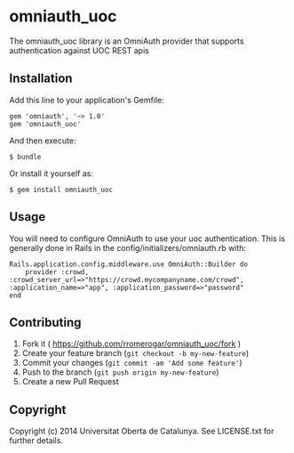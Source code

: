# omniauth_uoc

The omniauth_uoc library is an OmniAuth provider that supports authentication against UOC REST apis

## Installation

Add this line to your application's Gemfile:

    gem 'omniauth', '~> 1.0'
    gem 'omniauth_uoc'

And then execute:

    $ bundle

Or install it yourself as:

    $ gem install omniauth_uoc

## Usage

You will need to configure OmniAuth to use your uoc authentication.  This is generally done in Rails in the config/initializers/omniauth.rb with:

    Rails.application.config.middleware.use OmniAuth::Builder do
        provider :crowd, :crowd_server_url=>"https://crowd.mycompanyname.com/crowd", :application_name=>"app", :application_password=>"password"
    end

## Contributing

1. Fork it ( https://github.com/rromerogar/omniauth_uoc/fork )
2. Create your feature branch (`git checkout -b my-new-feature`)
3. Commit your changes (`git commit -am 'Add some feature'`)
4. Push to the branch (`git push origin my-new-feature`)
5. Create a new Pull Request

## Copyright

Copyright (c) 2014 Universitat Oberta de Catalunya. See LICENSE.txt for further details.

